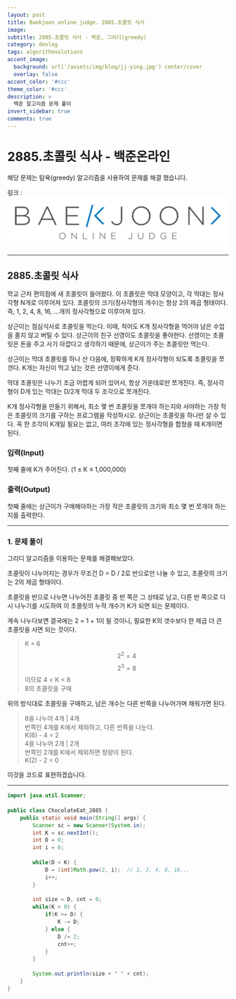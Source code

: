 ```yaml
---
layout: post
title: Baekjoon online judge. 2885.초콜릿 식사
image: 
subtitle: 2885.초콜릿 식사 - 백준, 그리디(greedy)
category: devlog
tags: algorithmsolutions
accent_image: 
  background: url('/assets/img/blog/jj-ying.jpg') center/cover
  overlay: false
accent_color: '#ccc'
theme_color: '#ccc'
description: >
  백준 알고리즘 문제 풀이
invert_sidebar: true
comments: true
---
```


# 2885.초콜릿 식사 - 백준온라인

해당 문제는 탐욕(greedy) 알고리즘을 사용하여 문제를 해결 했습니다.

링크 :
[![image](/assets/img/algo_img/baekjoon_logo.png)](https://www.acmicpc.net/problem/2885)

---

## 2885\.초콜릿 식사

학교 근처 편의점에 새 초콜릿이 들어왔다. 이 초콜릿은 막대 모양이고, 각 막대는 정사각형 N개로 이루어져 있다. 초콜릿의 크기(정사각형의 개수)는 항상 2의 제곱 형태이다. 즉, 1, 2, 4, 8, 16, ...개의 정사각형으로 이루어져 있다.

상근이는 점심식사로 초콜릿을 먹는다. 이때, 적어도 K개 정사각형을 먹어야 남은 수업을 졸지 않고 버틸 수 있다. 상근이의 친구 선영이도 초콜릿을 좋아한다. 선영이는 초콜릿은 돈을 주고 사기 아깝다고 생각하기 때문에, 상근이가 주는 초콜릿만 먹는다.

상근이는 막대 초콜릿를 하나 산 다음에, 정확하게 K개 정사각형이 되도록 초콜릿을 쪼갠다. K개는 자신이 먹고 남는 것은 선영이에게 준다.

막대 초콜릿은 나누기 조금 어렵게 되어 있어서, 항상 가운데로만 쪼개진다. 즉, 정사각형이 D개 있는 막대는 D/2개 막대 두 조각으로 쪼개진다.

K개 정사각형을 만들기 위해서, 최소 몇 번 초콜릿을 쪼개야 하는지와 사야하는 가장 작은 초콜릿의 크기를 구하는 프로그램을 작성하시오. 상근이는 초콜릿을 하나만 살 수 있다. 꼭 한 조각이 K개일 필요는 없고, 여러 조각에 있는 정사각형을 합쳤을 때 K개이면 된다.

### 입력(Input)

첫째 줄에 K가 주어진다. (1 ≤ K ≤ 1,000,000)

### 출력(Output)

첫째 줄에는 상근이가 구매해야하는 가장 작은 초콜릿의 크기와 최소 몇 번 쪼개야 하는지를 출력한다.

---

### 1\. 문제 풀이
그리디 알고리즘을 이용하는 문제를 해결해보았다.

초콜릿이 나누어지는 경우가 무조건 D = D / 2로 반으로만 나눌 수 있고, 초콜릿의 크기는 2의 제곱 형태이다.

초콜릿을 반으로 나누면 나누어진 초콜릿 중 반 쪽은 그 상태로 남고, 다른 반 쪽으로 다시 나누기를 시도하여 이 초콜릿의 누적 개수가 K가 되면 되는 문제이다.

계속 나누다보면 결국에는 2 = 1 + 1이 될 것이니, 필요한 K의 갯수보다 한 제곱 더 큰 초콜릿을 사면 되는 것이다.

> K = 6 <br>
> $$2^2 = 4$$
> $$2^3 = 8$$
> 이므로 4 < K < 8 <br>
> 8의 초콜릿을 구매 <br>

위의 방식대로 초콜릿을 구매하고, 남은 개수는 다른 반쪽을 나누어가며 채워가면 된다.

> 8을 나누어 4개 | 4개 <br>
> 반쪽인 4개를 K에서 제외하고, 다른 반쪽을 나눈다. <br>
> K(6) - 4 = 2 <br>
> 4을 나누어 2개 | 2개 <br>
> 반쪽인 2개를 K에서 제외하면 정량이 된다. <br>
> K(2) - 2 = 0 <br>


이것을 코드로 표현하겠습니다.

---

```java
import java.util.Scanner;

public class ChocolateEat_2885 {
    public static void main(String[] args) {
        Scanner sc = new Scanner(System.in);
        int K = sc.nextInt();
        int D = 0;
        int i = 0;
        
        while(D < K) {
            D = (int)Math.pow(2, i);  // 1, 2, 4, 8, 16...
            i++;
        }

        int size = D, cnt = 0;
        while(K > 0) {
            if(K >= D) {
                K -= D;
            } else {
                D /= 2;
                cnt++;
            }
        }

        System.out.println(size + " " + cnt);
    }
}
```